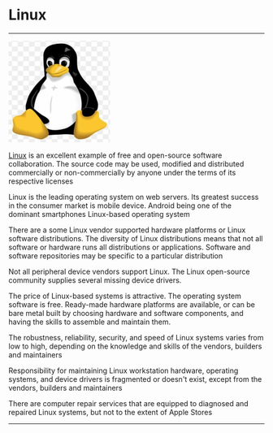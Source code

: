 # Linux

---

<img src="LinuxLogo.png" height=200 width=200 />


[Linux](https://www.linux.org/) is an excellent example of free and open-source software collaboration. The source code may be used, modified and distributed commercially or non-commercially by anyone under the terms of its respective licenses

Linux is the leading operating system on web servers. Its greatest success in the consumer market is mobile device. Android being one of the dominant smartphones Linux-based operating system

There are a some Linux vendor supported hardware platforms or Linux software distributions. The diversity of Linux distributions means that not all software or hardware runs all distributions or applications. Software and software repositories may be specific to a particular distribution

Not all peripheral device vendors support Linux. The Linux open-source community supplies several missing device drivers.

The price of Linux-based systems is attractive. The operating system software is free. Ready-made hardware platforms are available, or can be bare metal built by choosing hardware and software components, and having the skills to assemble and maintain them.

The robustness, reliability, security, and speed of Linux systems varies from low to high, depending on the knowledge and skills of the vendors, builders and maintainers

Responsibility for maintaining Linux workstation hardware, operating systems, and device drivers is fragmented or doesn't exist, except from the vendors, builders and maintainers

There are computer repair services that are equipped to diagnosed and repaired Linux systems, but not to the extent of Apple Stores

---
